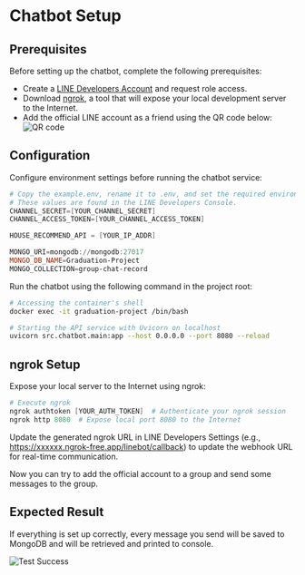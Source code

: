 # Chatbot Setup

## Prerequisites

Before setting up the chatbot, complete the following prerequisites:
- Create a [LINE Developers Account](https://account.line.biz/login?redirectUri=https%3A%2F%2Fdevelopers.line.biz%2Fconsole%2Fchannel%2Fnew%3Ftype%3Dline-login) and request role access.
- Download [ngrok](https://ngrok.com/download), a tool that will expose your local development server to the Internet.
- Add the official LINE account as a friend using the QR code below:
  ![QR code](https://github.com/Fang-4-Group/Graduation-Project/assets/82760846/c369e78a-5553-424e-8ac5-8b0042772d66)

## Configuration

Configure environment settings before running the chatbot service:

```powershell
# Copy the example.env, rename it to .env, and set the required environment variables:
# These values are found in the LINE Developers Console.
CHANNEL_SECRET=[YOUR_CHANNEL_SECRET]
CHANNEL_ACCESS_TOKEN=[YOUR_CHANNEL_ACCESS_TOKEN]

HOUSE_RECOMMEND_API = [YOUR_IP_ADDR]

MONGO_URI=mongodb://mongodb:27017
MONGO_DB_NAME=Graduation-Project
MONGO_COLLECTION=group-chat-record
```

Run the chatbot using the following command in the project root:

```bash
# Accessing the container's shell
docker exec -it graduation-project /bin/bash

# Starting the API service with Uvicorn on localhost
uvicorn src.chatbot.main:app --host 0.0.0.0 --port 8080 --reload
```

## ngrok Setup

Expose your local server to the Internet using ngrok:

```powershell
# Execute ngrok
ngrok authtoken [YOUR_AUTH_TOKEN]  # Authenticate your ngrok session
ngrok http 8080  # Expose local port 8080 to the Internet
```

Update the generated ngrok URL in LINE Developers Settings (e.g., https://xxxxxx.ngrok-free.app/linebot/callback) to update the webhook URL for real-time communication.

Now you can try to add the official account to a group and send some messages to the group.

## Expected Result

If everything is set up correctly, every message you send will be saved to MongoDB and will be retrieved and printed to console.

![Test Success](https://github.com/Fang-4-Group/Graduation-Project/assets/82760846/1675bee8-4d68-473c-bb01-e80ae1474632)
